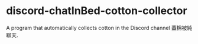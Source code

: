 # discord-chatInBed-cotton-collector
A program that automatically collects cotton in the Discord channel 蓋棉被純聊天.
